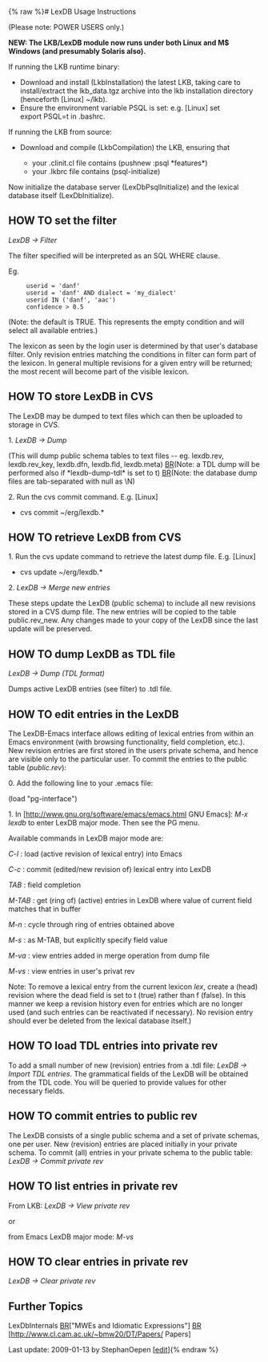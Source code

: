 {% raw %}# LexDB Usage Instructions

(Please note: POWER USERS only.)

**NEW: The LKB/LexDB module now runs under both Linux and M$ Windows
(and presumably Solaris also).**

If running the LKB runtime binary:

- Download and install (LkbInstallation) the latest
LKB, taking care to install/extract the lkb\_data.tgz archive into
the lkb installation directory (henceforth \[Linux\] \~/lkb).
- Ensure the environment variable PSQL is set: e.g. \[Linux\] set
export PSQL=t in .bashrc.

If running the LKB from source:

- Download and compile (LkbCompilation) the LKB,
ensuring that
  
  - your .clinit.cl file contains (pushnew :psql \*features\*)
  - your .lkbrc file contains (psql-initialize)

Now initialize the database server
(LexDbPsqlInitialize) and the lexical database
itself (LexDbInitialize).

## HOW TO set the filter

*LexDB -&gt; Filter*

The filter specified will be interpreted as an SQL WHERE clause.

Eg.

         userid = 'danf'
         userid = 'danf' AND dialect = 'my_dialect'
         userid IN ('danf', 'aac')
         confidence > 0.5

(Note: the default is TRUE. This represents the empty condition and will
select all available entries.)

The lexicon as seen by the login user is determined by that user's
database filter. Only revision entries matching the conditions in filter
can form part of the lexicon. In general multiple revisions for a given
entry will be returned; the most recent will become part of the visible
lexicon.

## HOW TO store LexDB in CVS

The LexDB may be dumped to text files which can then be uploaded to
storage in CVS.

1\. *LexDB -&gt; Dump*

(This will dump public schema tables to text files -- eg. lexdb.rev,
lexdb.rev\_key, lexdb.dfn, lexdb.fld, lexdb.meta) [BR](/BR)(Note: a TDL
dump will be performed also if \*lexdb-dump-tdl\* is set to t)
[BR](/BR)(Note: the database dump files are tab-separated with null as
\\N)

2\. Run the cvs commit command. E.g. \[Linux\]

- cvs commit \~/erg/lexdb.\*

## HOW TO retrieve LexDB from CVS

1\. Run the cvs update command to retrieve the latest dump file. E.g.
\[Linux\]

- cvs update \~/erg/lexdb.\*

2\. *LexDB -&gt; Merge new entries*

These steps update the LexDB (public schema) to include all new
revisions stored in a CVS dump file. The new entries will be copied to
the table public.rev\_new. Any changes made to your copy of the LexDB
since the last update will be preserved.

## HOW TO dump LexDB as TDL file

*LexDB -&gt; Dump (TDL format)*

Dumps active LexDB entries (see filter) to .tdl file.

## HOW TO edit entries in the LexDB

The LexDB-Emacs interface allows editing of lexical entries from within
an Emacs environment (with browsing functionality, field completion,
etc.). New revision entries are first stored in the users private
schema, and hence are visible only to the particular user. To commit the
entries to the public table (*public.rev*):

0\. Add the following line to your .emacs file:

(load "pg-interface")

1\. In \[<http://www.gnu.org/software/emacs/emacs.html> GNU Emacs\]:
*M-x lexdb* to enter LexDB major mode. Then see the PG menu.

Available commands in LexDB major mode are:

*C-l* : load (active revision of lexical entry) into Emacs

*C-c* : commit (edited/new revision of) lexical entry into LexDB

*TAB* : field completion

*M-TAB* : get (ring of) (active) entries in LexDB where value of current
field matches that in buffer

*M-n* : cycle through ring of entries obtained above

*M-s* : as M-TAB, but explicitly specify field value

*M-va* : view entries added in merge operation from dump file

*M-vs* : view entries in user's privat rev

Note: To remove a lexical entry from the current lexicon *lex*, create a
(head) revision where the dead field is set to t (true) rather than f
(false). In this manner we keep a revision history even for entries
which are no longer used (and such entries can be reactivated if
necessary). No revision entry should ever be deleted from the lexical
database itself.)

## HOW TO load TDL entries into private rev

To add a small number of new (revision) entries from a .tdl file: *LexDB
-&gt; Import TDL entries*. The grammatical fields of the LexDB will be
obtained from the TDL code. You will be queried to provide values for
other necessary fields.

## HOW TO commit entries to public rev

The LexDB consists of a single public schema and a set of private
schemas, one per user. New (revision) entries are placed initially in
your private schema. To commit (all) entries in your private schema to
the public table: *LexDB -&gt; Commit private rev*

## HOW TO list entries in private rev

From LKB: *LexDB -&gt; View private rev*

or

from Emacs LexDB major mode: *M-vs*

## HOW TO clear entries in private rev

*LexDB -&gt; Clear private rev*

## Further Topics

LexDbInternals [BR](/BR)\["MWEs and Idiomatic
Expressions"\] [BR](/BR) \[<http://www.cl.cam.ac.uk/~bmw20/DT/Papers/>
Papers\]

Last update: 2009-01-13 by StephanOepen [[edit](https://github.com/delph-in/docs/wiki/LkbLexDB/_edit)]{% endraw %}